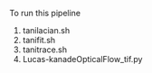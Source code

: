 To run this pipeline

1. tanilacian.sh
2. tanifit.sh
3. tanitrace.sh
4. Lucas-kanadeOpticalFlow_tif.py